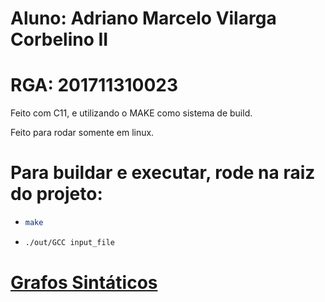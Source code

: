 # Aluno: Adriano Marcelo Vilarga Corbelino II
# RGA: 201711310023

Feito com C11, e utilizando o MAKE como sistema de build.

Feito para rodar somente em linux.
# Para buildar e executar, rode na raiz do projeto:
- ```bash
  make
  ```
- ```bash
  ./out/GCC input_file
  ```

# [Grafos Sintáticos](./artifacts/syntactic_graphs/syntactic_graphs.md)